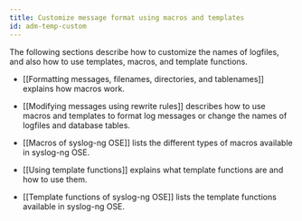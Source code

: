 ```yaml
---
title: Customize message format using macros and templates
id: adm-temp-custom
---
```


The following sections describe how to customize the names of logfiles,
and also how to use templates, macros, and template functions.

- [[Formatting messages, filenames, directories, and tablenames]]
    explains how macros work.

- [[Modifying messages using rewrite rules]]
    describes how to use macros and templates to format log messages or
    change the names of logfiles and database tables.

- [[Macros of syslog-ng OSE]] lists the different
    types of macros available in syslog-ng OSE.

- [[Using template functions]] explains what template
    functions are and how to use them.

- [[Template functions of syslog-ng OSE]] 
    lists the template functions available in syslog-ng OSE.
